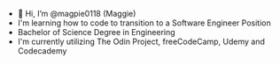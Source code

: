 - 👋 Hi, I’m @magpie0118 (Maggie)
- I'm learning how to code to transition to a Software Engineer Position
- Bachelor of Science Degree in Engineering
- I'm currently utilizing The Odin Project, freeCodeCamp, Udemy and Codecademy


<!---
magpie0118/magpie0118 is a ✨ special ✨ repository because its `README.md` (this file) appears on your GitHub profile.
You can click the Preview link to take a look at your changes.
--->
